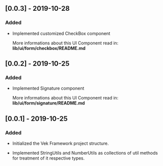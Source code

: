 ## [0.0.3] - 2019-10-28

### Added

* Implemented customized CheckBox component
  
    More informations about this UI Component read in: __lib/ui/form/checkbox/README.md__

## [0.0.2] - 2019-10-25

### Added

* Implemented Signature component
  
    More informations about this UI Component read in: __lib/ui/form/signature/README.md__

## [0.0.1] - 2019-10-25 

### Added 
    
* Initialized the Vek Framework project structure.

* Implemented StringUtils and NumberUtils as collections of util methods for treatment of it respective types.

